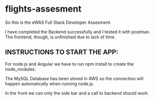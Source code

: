 # flights-assesment

So this is the eWAS Full Stack Developer Assesment.

I have completed the Backend successfully and I tested it with postman. The frontend, though, is unfinished due to lack of time. 


## INSTRUCTIONS TO START THE APP:

For node.js and Angular we have to run npm install to create the node_modules. 

The MySQL Database has been stored in AWS so the connection will happen automatically when running node.js. 

In the front we can only the side bar and a call to backend should work. 
